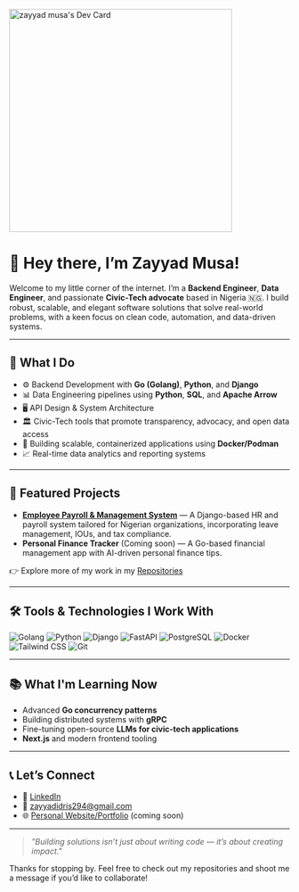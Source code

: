 
<a href="https://app.daily.dev/zayyaski"><img src="https://api.daily.dev/devcards/9fd8dc6f3cc74155a9624ec174477d26.png?r=tzw" width="400" alt="zayyad musa's Dev Card"/></a>

# 👋 Hey there, I’m Zayyad Musa!

Welcome to my little corner of the internet. I’m a **Backend Engineer**, **Data Engineer**, and passionate **Civic-Tech advocate** based in Nigeria 🇳🇬. I build robust, scalable, and elegant software solutions that solve real-world problems, with a keen focus on clean code, automation, and data-driven systems.

---

## 🚀 What I Do

- ⚙️ Backend Development with **Go (Golang)**, **Python**, and **Django**
- 📊 Data Engineering pipelines using **Python**, **SQL**, and **Apache Arrow**
- 🖥️ API Design & System Architecture
- 🏛️ Civic-Tech tools that promote transparency, advocacy, and open data access
- 💾 Building scalable, containerized applications using **Docker/Podman**
- 📈 Real-time data analytics and reporting systems

---

## 📌 Featured Projects

- **[Employee Payroll & Management System](https://github.com/zayyadi/)** — A Django-based HR and payroll system tailored for Nigerian organizations, incorporating leave management, IOUs, and tax compliance.
- **Personal Finance Tracker** (Coming soon) — A Go-based financial management app with AI-driven personal finance tips.

👉 Explore more of my work in my [Repositories](https://github.com/zayyadi?tab=repositories)

---

## 🛠️ Tools & Technologies I Work With

![Golang](https://img.shields.io/badge/-Golang-00ADD8?logo=go&logoColor=white)
![Python](https://img.shields.io/badge/-Python-3776AB?logo=python&logoColor=white)
![Django](https://img.shields.io/badge/-Django-092E20?logo=django&logoColor=white)
![FastAPI](https://img.shields.io/badge/-FastAPI-009688?logo=fastapi&logoColor=white)
![PostgreSQL](https://img.shields.io/badge/-PostgreSQL-336791?logo=postgresql&logoColor=white)
![Docker](https://img.shields.io/badge/-Docker-2496ED?logo=docker&logoColor=white)
![Tailwind CSS](https://img.shields.io/badge/-TailwindCSS-38B2AC?logo=tailwindcss&logoColor=white)
![Git](https://img.shields.io/badge/-Git-F05032?logo=git&logoColor=white)

---

## 📚 What I'm Learning Now

- Advanced **Go concurrency patterns**
- Building distributed systems with **gRPC**
- Fine-tuning open-source **LLMs for civic-tech applications**
- **Next.js** and modern frontend tooling

---

## 📞 Let’s Connect

- 💼 [LinkedIn](https://www.linkedin.com/in/zayyadmusa)
- 📧 zayyadidris294@gmail.com
- 🌐 [Personal Website/Portfolio](https://github.com/zayyadi) (coming soon)

---

> *"Building solutions isn’t just about writing code — it’s about creating impact."*

Thanks for stopping by. Feel free to check out my repositories and shoot me a message if you’d like to collaborate!



